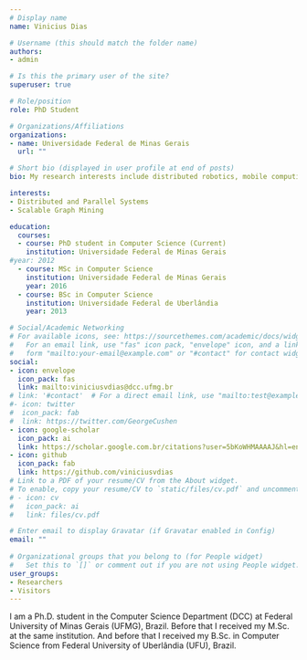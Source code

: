 ```yaml
---
# Display name
name: Vinicius Dias

# Username (this should match the folder name)
authors:
- admin

# Is this the primary user of the site?
superuser: true

# Role/position
role: PhD Student

# Organizations/Affiliations
organizations:
- name: Universidade Federal de Minas Gerais
  url: ""

# Short bio (displayed in user profile at end of posts)
bio: My research interests include distributed robotics, mobile computing and programmable matter.

interests:
- Distributed and Parallel Systems
- Scalable Graph Mining

education:
  courses:
  - course: PhD student in Computer Science (Current)
    institution: Universidade Federal de Minas Gerais
#year: 2012
  - course: MSc in Computer Science
    institution: Universidade Federal de Minas Gerais
    year: 2016
  - course: BSc in Computer Science
    institution: Universidade Federal de Uberlândia
    year: 2013

# Social/Academic Networking
# For available icons, see: https://sourcethemes.com/academic/docs/widgets/#icons
#   For an email link, use "fas" icon pack, "envelope" icon, and a link in the
#   form "mailto:your-email@example.com" or "#contact" for contact widget.
social:
- icon: envelope
  icon_pack: fas
  link: mailto:viniciusvdias@dcc.ufmg.br
# link: '#contact'  # For a direct email link, use "mailto:test@example.org".
#- icon: twitter
#  icon_pack: fab
#  link: https://twitter.com/GeorgeCushen
- icon: google-scholar
  icon_pack: ai
  link: https://scholar.google.com.br/citations?user=5bKoWHMAAAAJ&hl=en
- icon: github
  icon_pack: fab
  link: https://github.com/viniciusvdias
# Link to a PDF of your resume/CV from the About widget.
# To enable, copy your resume/CV to `static/files/cv.pdf` and uncomment the lines below.  
# - icon: cv
#   icon_pack: ai
#   link: files/cv.pdf

# Enter email to display Gravatar (if Gravatar enabled in Config)
email: ""
  
# Organizational groups that you belong to (for People widget)
#   Set this to `[]` or comment out if you are not using People widget.  
user_groups:
- Researchers
- Visitors
---
```


I am a Ph.D. student in the Computer Science Department (DCC) at Federal
University of Minas Gerais (UFMG), Brazil. Before that I received my M.Sc. at
the same institution. And before that I received my B.Sc. in Computer Science
from Federal University of Uberlândia (UFU), Brazil.

